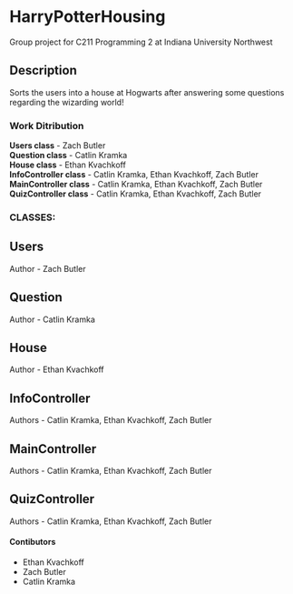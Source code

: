 # HarryPotterHousing
Group project for C211 Programming 2 at Indiana University Northwest

## Description
Sorts the users into a house at Hogwarts after answering some questions regarding the wizarding world!

### Work Ditribution

__Users class__ - Zach Butler  
__Question class__ - Catlin Kramka  
__House class__ - Ethan Kvachkoff  
__InfoController class__ - Catlin Kramka, Ethan Kvachkoff, Zach Butler  
__MainController class__ - Catlin Kramka, Ethan Kvachkoff, Zach Butler  
__QuizController class__ - Catlin Kramka, Ethan Kvachkoff, Zach Butler  

### CLASSES:

## Users
Author - Zach Butler

## Question
Author - Catlin Kramka

## House
Author - Ethan Kvachkoff

## InfoController
Authors - Catlin Kramka, Ethan Kvachkoff, Zach Butler 

## MainController
Authors - Catlin Kramka, Ethan Kvachkoff, Zach Butler

## QuizController
Authors - Catlin Kramka, Ethan Kvachkoff, Zach Butler

#### Contibutors
- Ethan Kvachkoff
- Zach Butler
- Catlin Kramka
